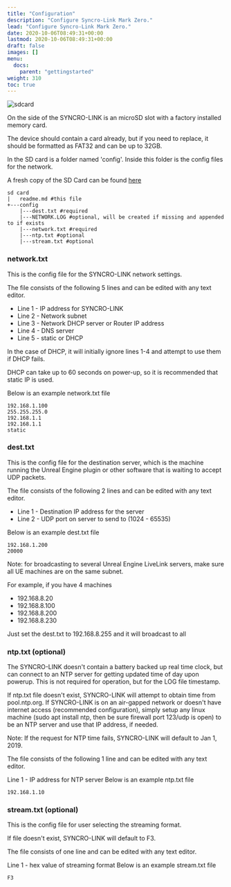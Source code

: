 ```yaml
---
title: "Configuration"
description: "Configure Syncro-Link Mark Zero."
lead: "Configure Syncro-Link Mark Zero."
date: 2020-10-06T08:49:31+00:00
lastmod: 2020-10-06T08:49:31+00:00
draft: false
images: []
menu:
  docs:
    parent: "gettingstarted"
weight: 310
toc: true
---
```


![sdcard](/images/sdcard.png)

On the side of the SYNCRO-LINK is an microSD slot with a factory installed memory card.

The device should contain a card already, but if you need to replace, it should be formatted as FAT32 and can be up to 32GB.

In the SD card is a folder named 'config'. Inside this folder is the config files for the network.

A fresh copy of the SD Card can be found [here](https://github.com/FactoryOptic/syncrolinkSDCard)

```plaintext
sd card
|   readme.md #this file
+---config
    |---dest.txt #required
    |---NETWORK.LOG #optional, will be created if missing and appended to if exists
    |---network.txt #required
    |---ntp.txt #optional
    |---stream.txt #optional
```

### network.txt

This is the config file for the SYNCRO-LINK network settings.

The file consists of the following 5 lines and can be edited with any text editor.

- Line 1 - IP address for SYNCRO-LINK
- Line 2 - Network subnet
- Line 3 - Network DHCP server or Router IP address
- Line 4 - DNS server
- Line 5 - static or DHCP

In the case of DHCP, it will initially ignore lines 1-4 and attempt to use them if DHCP fails.

DHCP can take up to 60 seconds on power-up, so it is recommended that static IP is used.

Below is an example network.txt file

```plaintext
192.168.1.100
255.255.255.0
192.168.1.1
192.168.1.1
static
```

### dest.txt

This is the config file for the destination server, which is the machine running the Unreal Engine plugin or other software that is waiting to accept UDP packets.

The file consists of the following 2 lines and can be edited with any text editor.

- Line 1 - Destination IP address for the server
- Line 2 - UDP port on server to send to (1024 - 65535)

Below is an example dest.txt file

```plaintext
192.168.1.200
20000
```

Note: for broadcasting to several Unreal Engine LiveLink servers, make sure all UE machines are on the same subnet.

For example, if you have 4 machines

- 192.168.8.20
- 192.168.8.100
- 192.168.8.200
- 192.168.8.230

Just set the dest.txt to 192.168.8.255 and it will broadcast to all

### ntp.txt (optional)

The SYNCRO-LINK doesn't contain a battery backed up real time clock, but can connect to an NTP server for getting updated time of day upon powerup. This is not required for operation, but for the LOG file timestamp.

If ntp.txt file doesn't exist, SYNCRO-LINK will attempt to obtain time from pool.ntp.org. If SYNCRO-LINK is on an air-gapped network or doesn't have internet access (recommended configuration), simply setup any linux machine (sudo apt install ntp, then be sure firewall port 123/udp is open) to be an NTP server and use that IP address, if needed.

Note: If the request for NTP time fails, SYNCRO-LINK will default to Jan 1, 2019.

The file consists of the following 1 line and can be edited with any text editor.

Line 1 - IP address for NTP server
Below is an example ntp.txt file

```plaintext
192.168.1.10
```

### stream.txt (optional)

This is the config file for user selecting the streaming format.

If file doesn't exist, SYNCRO-LINK will default to F3.

The file consists of one line and can be edited with any text editor.

Line 1 - hex value of streaming format
Below is an example stream.txt file

```plaintext
F3
```